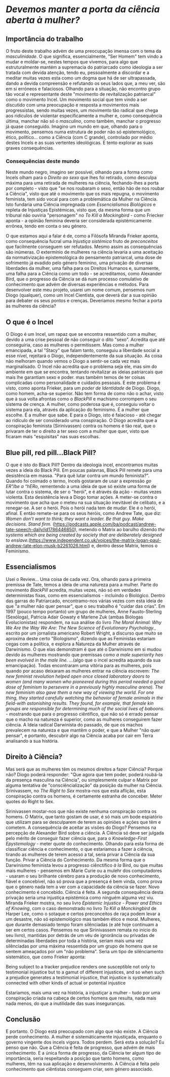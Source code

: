 # *Devemos manter a porta da ciência aberta à mulher?*

## Importância do trabalho
O fruto deste trabalho advém de uma preocupação imensa com o tema da *masculinidade*. O que significa, essencialmente, "Ser Homem" tem vindo a mudar e moldar-se, nestes tempos que vivemos, para algo que estruturalmente mantém a supremacia do patriarcado como ideologia a ser tratada com devida atenção, tendo eu, pessoalmente a discordar e a meditar muitas vezes esta como um dogma que há de ser ultrapassada, dando a devida compreensão e refutando os seus lados que, a meu ver, são em si erróneos e falaciosos.
Olhando para a situação, não encontro grupo tão vocal e representante deste "movimento de revitalização patriarcal" como o movimento Incel.
Um movimento social que tem vindo a ser discutido com uma preocupação e resposta a movimentos mais progressistas, sendo muitas vezes, um movimento tão radical que chega aos ridículos de violentar especificamente a mulher e, como consequência última, manchar não só o *masculino*, como também, manchar o progresso já quase conseguido. 
Imagino um mundo em que, olhando para o movimento, pensemos numa estrutura de poder não só epistemológico, ético, político... como a Ciência (com C grande), controlado por médio destes Incels e as suas vertentes ideológicas. E tento explorar as suas graves consequências.
### Consequências deste mundo
Neste mundo negro, imagino ser possível, olhando para a forma como Incels olham para o *Direito ao sexo* que lhes foi retirado, como desculpa máxima para uma retirada de mulheres na ciência, fechando-lhes a porta por completo - visto que "se nos roubaram o sexo, então hão de nos roubar a Ciência", visto que até o movimento que os mais repugna, o movimento feminista, tem sido vocal para com a problemática da Mulher na Ciência. Isto fundaria uma Ciência impregnada com *Essencialismos Biológicos* e repleta de Injustiças Epistémicas, visto que, da mesma forma que um tribunal não ouviria "personagem" no *To Kill a Mockingbird* - como Friecker aponta - a opinião feminina deveria ser considerada epistémicamente errônea, tendo em conta o seu género.

O que estamos aqui a falar é de, como a Filósofa Miranda Frieker aponta, como consequência fucral uma *Injustiça sistémica* fruto de *preconceitos* que facilmente conseguem ser refutados.
Mesmo assim as consequências são inúmeras. O extermínio de mulheres na ciência levaria a uma aceitação da normativização epistemológica do pensamento patriarcal, uma dose de sofrimento já evadido pelo género feminino, uma privação de diversas liberdades da mulher, uma falha para os Direitos Humanos e,  sumamente, uma falha para a Ciência como um todo - se acreditamos, como Alexander Bird, que o progresso da Ciência se dá num processo comulativo de conhecimento que advém de diversas experiências e métodos.
Para desenvolver este meu projeto, usarei um nome comum, pensemos num Diogo (qualquer), como um Incel Cientista, que deverá dar a sua opinião para debater os seus pontos e crenças.
Deveriamos mesmo fechar a porta às mulheres da ciência?
## O que é o Incel
O Diogo é um Incel, um rapaz que se encontra ressentido com a mulher, devido a uma crise pessoal de não conseguir o dito "sexo". Acredita que até conseguiria, caso as mulheres o permitissem. Mas como a mulher emancipada, a tal "Stacy" que falam tanto,  conseguiu a liberdade social a esse nível, rejeitará o Diogo, independentemente da sua situação. As coisa não melhoram quando vemos o Diogo a sentir-se cada vez mais marginalisado.
O Incel não acredita que o problema seja ele,  mas sim do ambiente em que se encontra, tentando revitalizar as ideias patriarcais que mais lhe garantiam sexo e poder. mas também temos de ter coisas complicadas como personalidade e cuidados pessoais. E este problema é visto, como aponta Frieker, para um *poder de Identidade* de Diogo.
Diogo, como homem, acha-se superior. Não tem forma de como não o achar, visto que à sua volta afrontas como o *BlackPill* e machismo corrompem o seu sistema de crença. A mulher, como poderosa que é, conseguiu voltar o sistema para ela, através da aplicação do feminismo. É a mulher que escolhe. É a mulher que sabe. E para o Diogo, isto é falacioso - até chegar ao ridículo de ser considerado uma conspiração.  O Diogo acredita que a conspiração feminista (Sirinivassen) contra os homens é tão real, que o privaram de ter o direito a ter sexo com a mulher que quer, visto que ficaram mais "esquisitas" nas suas escolhas.
## Blue pill, red pill...Black Pill?
O que é isto do Black Pill?
Dentro da ideologia incel, encontramos muitas vezes a ideia do Black Pill. Em poucas palavras, Black Pill remete para uma desistência em massa. "Para quê lutar contra um mundo feminista?". Quando foi coimado o termo, Incels gostaram de usar a expressão *go ER”/be a “hERo*, rementendo a uma ideia de que só existe uma forma de lutar contra o sistema, de ser o "herói", e é através da ação - muitas vezes violenta.
Esta desistência leva a Diogo tomar ações. A meter-se contra o movimento que acha que o meteu na sua situação inevitável de celibato, e a renegar-se. A ser o herói. Pois o herói nada tem de mudar. Ele é o herói, afinal. 
E então remete-se para os seus heróis, como Andrew Tate, que diz: *Women don’t want to think; they want a leader. Be that guy. Make decisions. Stand firm.* (https://podcasts.apple.com/ba/podcast/andrew-tate-speech-daily/id1786446850), metendo o Matrix ao barulho dizendo *the systems which are being created by society that are deliberately designed to enslave.*(https://www.independent.co.uk/voices/the-matrix-logan-paul-andrew-tate-elon-musk-b2261026.html) e, dentro desse Matrix, temos o Feminismo.

## Essencialismos
Usei o Review...
Uma coisa de cada vez. 
Ora, olhando para a primeira premissa de Tate, temos a ideia de uma natureza para a mulher. Parte do movimento *BlackPill* acredita, muitas vezes, não só em verdades deterministas fixas, como em essencialismos - incluíndo o Biológico.
Dentro das garras do Patriarcado, encontramo-nos várias vezes com esta ideia de que "a mulher não quer pensar", que o seu trabalho é "cuidar das crias".
Em 1997 (pouco tempo portanto) um grupo de mulheres, Anne Fausto-Sterling (Sexóloga), Patricia Adair Gowaty e Marlene Zuk (ambas Biólogas Evolucionistas) respondem, na sua análise do livro *The Moral Animal: Why We Are the Way We Are: The New Science of Evolutionary Psychology.*, escrito por um jornalista americano Robert Wright, a discurso que muito se aproxima deste certo "Biologismo", dizendo que as Feministas estariam cegas com a política, e explora a Natureza da Mulher através de Darwinismo. O que elas demonstram é que até o Darwinismo em si mudou devido às mulheres mostrando que premissas como *a male superiority has been evolved in the male line. ...*(algo que o incel acredita aquando da sua emancipação).
Todas encontraram uma vitória para as mulheres, pois quando por acaso deixaram as mulheres entrar na ciência escrevem:
*The new feminist revolution helped open once closed laboratory doors to women (and many women who pioneered during this period needed a good dose of feminism to persevere in a previously highly masculine arena). The new feminism also gave them a new way of viewing the world. For one thing, they started carefully watching the behavior of female animals in the field-with astonishing results. They found, for example,
that female kin groups are responsible for determining much of the social lives of baboons.* - mostrando que para o progresso ciêntífico, que não só é errado pensar que o macho na natureza é superior, como as mulheres conseguirem fazer ciência.
A Ideia radical Darwinista do passado, de que os machos prevalecem na natureza e que mantêm o poder, e que a Mulher "não quer pensar", e portanto, descubrir algo na Ciência acaba por cair em Terra analisando a sua história.
## Direito à Ciência?
Mas será que as mulheres têm os mesmos direitos a fazer Ciência?
Porque não?
Diogo poderá responder: "Que agora que tem poder, poderá roubá-la da presença masculina na Ciência", ou simplesmente culpar o Matrix por alguma tentativa de "consciêncialização" da posição da mulher na Ciência.
Srinivassem, no *The Right to Sex* mostra-nos que esta aflição, esta conspiração contra os homens, é certamente estranha de conceber.
Meter quotes do Right to Sex.

Sirinivassen mostar-nos que não existe nenhuma conspiração contra os homens. O Matrix, que tanto gostam de usar, é só mais um bode espiatório que utilizam para se desculparem de terem as opiniões e ações que têm e cometem.
A consequência de aceitar as visões do Diogo?
Pensemos na percepção de Alexander Bird sobre a ciência. A Ciência só deve ser julgada pelo mérito de conseguir fazer ciência que, para o *Knowledge-First Epystemology* - meter quote do conhecimento.
Olhando para esta forma de classificar ciência e conhecimento, o que estariamos a fazer à ciência, tirando as mulheres de terem acesso a tal, seria privar a Ciência da sua função. Privar a Ciência do Conhecimento. Da mesma forma que o Darwinismo feminista levou a progresso ciênctífico *à la* Bird, ou que muitas mais mulheres - pensemos em Marie Curie ou a mulehr dos computadores - usaram o seu brilhante cérebro para a produção de novo conhecimento, fiável e concebível, não só prova que a presença é bem vinda, como prova que o género nada tem a ver com a capacidade da ciência se fazer. Novo conhecimento é concebido. Ciência é feita.
A segunda consequência desta privação seria uma injustiça epistémica como ninguém alguma vez viu.
Miranda Frieker mostra, no seu livro *Epistemic Injustice - Power and Ethics of Knowing*, com o caso demonstrado no livro *To Kill a Monckingbird* de Harper Lee, como o sotaque e certos preconceitos de raça podem levar a um desastre, não só epistemológico mas também ético e moral. 
Mulheres, que durante demasiado tempo foram silênciadas (e até hoje continuam a ser em certos casos. Pensemos no que Sirinivassem remata no início do seu livro), mantidas por detrás de um véu de ignorância ou privadas de determinadas liberdades por toda a história, seriam mais uma vez silênciadas por uma máxima ressentida por um grupo de homens que se sentem ameaçados por um "não problema".
Seria um tipo de silênciamento sistemático, que como Frieker aponta:

Being subject to a tracker prejudice renders one susceptible not only
to testimonial injustice but to a gamut of different injustices, and so
when such a prejudice generates a testimonial injustice, that injustice
is systematically connected with other kinds of actual or potential
injustice

Estariamos, mais uma vez na história, a injustiçar a mulher - tudo por uma conspiração criada na cabeça de certos homens que resulta, nada mais nada menos, do que a inutilidade das suas inseguranças.

## Conclusão
E portanto.
O Diogo está preocupado com algo que não existe.
A Ciência perde conhecimento.
A mulher é sistemáticamente injustiçada, enquanto o governo vingente dos incels vigora.
Todos perdem. Será esta a solução?
Eu penso que não. Que a Ciência é feita de progresso, que advém de mais conhecimento. E a única forma de progresso, da Ciência ter algum tipo de importância, seria respeitando a posição que tanto homens, como mulheres, têm na sua aplicação e desenvolvimento. A Ciência é feita pelo conhecimento que ciêntistas conseguem criar, sem género associado.
